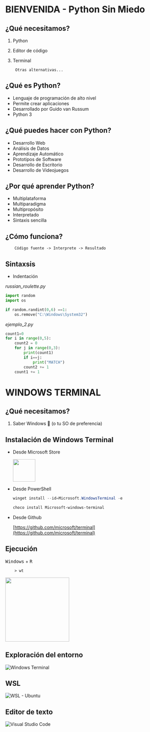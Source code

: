 # **BIENVENIDA - Python Sin Miedo**

## ¿Qué necesitamos?
1. Python
2. Editor de código
3. Terminal

		Otras alternativas...

## ¿Qué es Python?

- Lenguaje de programación de alto nivel
- Permite crear aplicaciones
- Desarrollado por Guido van Russum
- Python 3

## ¿Qué puedes hacer con Python?
-	Desarrollo Web
-	Análisis de Datos
-	Aprendizaje Automático
-	Prototipos de Software
-	Desarrollo de Escritorio
-	Desarrollo de Videojuegos

## ¿Por qué aprender Python?
-	Multiplataforma
-	Multiparadigma
-	Multipropósito
-	Interpretado
-	Sintaxis sencilla

## ¿Cómo funciona?

		Código fuente -> Interprete -> Resultado


## Sintaxsis

-	Indentación


*russian_roulette.py*

```python
import random
import os

if random.randint(0,6) ==1:
	os.remove("C:\Windows\System32")
```

*ejemplo_2.py*
```python
count1=0
for i in range(0,5):
	count2 = 0
	for j in range(0,3):
		print(count1)
		if i==j:
			print("MATCH")
		count2 += 1
	count1 += 1
```

# **WINDOWS TERMINAL**

## ¿Qué necesitamos?

1. Saber Windows 🤭 (o tu SO de preferencia)

## Instalación de Windows Terminal
-	Desde Microsoft Store

	<img style="width: 70px" src="https://upload.wikimedia.org/wikipedia/commons/1/16/Microsoft_Store_Fluent_Design_icon.png" />

-	Desde PowerShell
	```powershell
	winget install --id=Microsoft.WindowsTerminal -e
	```
	```powershell
	choco install Microsoft-windows-terminal
	```
-	Desde Github

	[https://github.com/microsoft/terminal](https://github.com/microsoft/terminal)

## Ejecución

<kbd>Windows</kbd> + <kbd>R</kbd> 

		> wt

<img style="height: 200px" src="https://www.solvetic.com/uploads/monthly_07_2020/tutorials-7463-0-37735000-1595248981.png" />

## Exploración del entorno
![Windows Terminal](https://docs.microsoft.com/en-us/windows/terminal/images/experimental-retro-terminal-effect.gif)

## WSL
![WSL - Ubuntu](https://techcommunity.microsoft.com/t5/image/serverpage/image-id/205315i3D81D050A21068C2/image-size/large?v=v2&px=999)

## Editor de texto
![Visual Studio Code](https://devblogs.microsoft.com/python/wp-content/uploads/sites/12/2019/10/Oct19-jupyter.gif)

